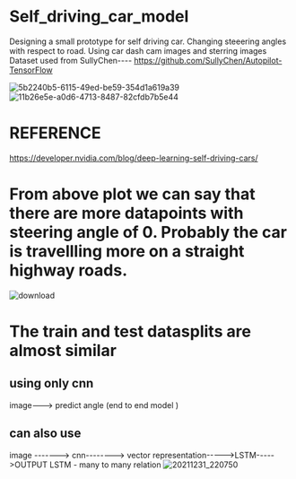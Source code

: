 # Self_driving_car_model
Designing a small prototype for self driving car.  Changing steeering angles with respect to road.  Using car dash cam images and sterring images    Dataset used  from SullyChen----  https://github.com/SullyChen/Autopilot-TensorFlow

![5b2240b5-6115-49ed-be59-354d1a619a39](https://user-images.githubusercontent.com/64718250/142967466-5873243e-07e7-45c0-9bbc-79ffa70760da.png)
![11b26e5e-a0d6-4713-8487-82cfdb7b5e44](https://user-images.githubusercontent.com/64718250/142967730-f222412a-dd7a-4442-bf4b-740d1824b0bf.png)

# REFERENCE
https://developer.nvidia.com/blog/deep-learning-self-driving-cars/

# From above plot we can say that there are more datapoints with steering angle of 0. Probably the car is travellling more on a straight highway roads.

![download](https://user-images.githubusercontent.com/64718250/142979400-98ea8f36-ad3c-4706-b94c-536377c5f063.png)
# The train and test datasplits are almost similar


## using only cnn

image---> predict angle (end to end model )



## can also use 

image -------> cnn--------> vector representation----->LSTM----->OUTPUT
LSTM - many to many relation
![20211231_220750](https://user-images.githubusercontent.com/64718250/147832740-30407f9e-88c2-4ced-80f6-7b0b6dc3061c.jpg)
